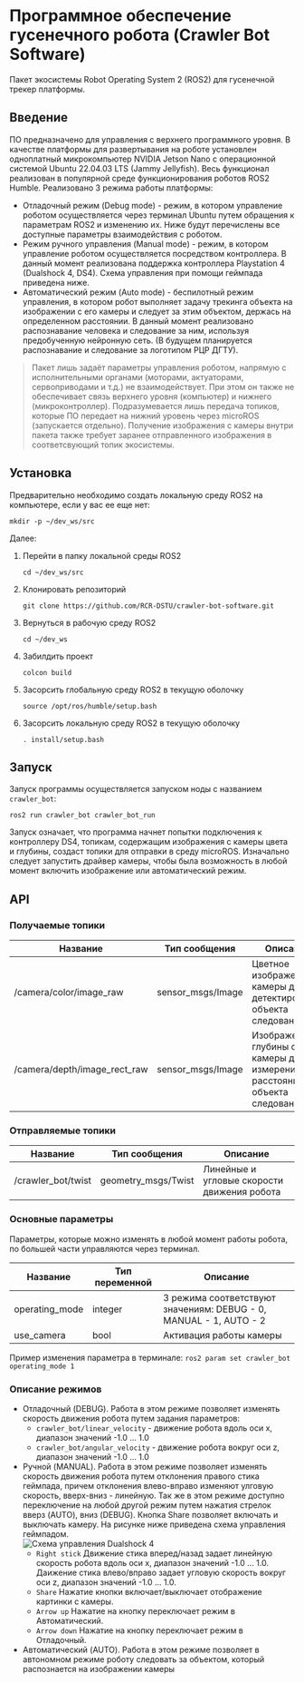 # Программное обеспечение гусенечного робота (Crawler Bot Software)
Пакет экосистемы Robot Operating System 2 (ROS2) для гусенечной трекер платформы. 
## Введение
ПО предназначено для управления с верхнего программного уровня. В качестве платформы для развертывания на роботе
установлен одноплатный микрокомпьютер NVIDIA Jetson Nano с операционной системой Ubuntu 22.04.03 LTS (Jammy Jellyfish). 
Весь функционал реализован в популярной среде функционирования роботов ROS2 Humble. Реализовано 3 режима работы 
платформы:
* Отладочный режим (Debug mode) - режим, в котором управление роботом осуществляется через терминал Ubuntu путем 
обращения к параметрам ROS2 и изменению их. Ниже будут перечислены все доступные параметры взаимодействия с роботом. 
* Режим ручного управления (Manual mode) - режим, в котором управление роботом осуществляется посредством контроллера. 
В данный момент реализована поддержка контроллера Playstation 4 (Dualshock 4, DS4). Схема управления при помощи геймпада 
приведена ниже.
* Автоматический режим (Auto mode) - беспилотный режим управления, в котором робот выполняет задачу трекинга объекта 
на изображении с его камеры и следует за этим объектом, держась на определенном расстоянии. В данный момент реализовано 
распознавание человека и следование за ним, используя предобученную нейронную сеть. (В будущем планируется 
распознавание и следование за логотипом РЦР ДГТУ).
> Пакет лишь задаёт параметры управления роботом, напрямую с исполнительными органами (моторами, актуаторами, 
> сервоприводами и т.д.) не взаимодействует. При этом он также не обеспечивает связь верхнего уровня (компьютер) и 
> нижнего (микроконтроллер). Подразумевается лишь передача топиков, которые ПО передает на нижний уровень через microROS
> (запускается отдельно). Получение изображения с камеры внутри пакета также требует заранее отправленного изображения
> в соответсвующий топик экосистемы.
## Установка
Предварительно необходимо создать локальную среду ROS2 на компьютере, если у вас ее еще нет:
   ``` 
   mkdir -p ~/dev_ws/src
   ```
Далее:
1. Перейти в папку локальной среды ROS2
    ```
    cd ~/dev_ws/src
    ```
2. Клонировать репозиторий
    ```
    git clone https://github.com/RCR-DSTU/crawler-bot-software.git
    ```
3. Вернуться в рабочую среду ROS2
    ```
    cd ~/dev_ws
    ```
4. Забилдить проект
    ``` 
    colcon build
    ```
5. Засорсить глобальную среду ROS2 в текущую оболочку
    ```
    source /opt/ros/humble/setup.bash
    ```
6. Засорсить локальную среду ROS2 в текущую оболочку
    ```
    . install/setup.bash
    ```
## Запуск
Запуск программы осуществляется запуском ноды с названием `crawler_bot`:

   ```
   ros2 run crawler_bot crawler_bot_run
   ```
Запуск означает, что программа начнет попытки подключения к контроллеру DS4, топикам, содержащим изображения с камеры 
цвета и глубины, создаст топики для отправки в среду microROS. Изначально следует запустить драйвер камеры, чтобы была 
возможность в любой момент включить изображение или автоматический режим.
## API
### Получаемые топики
| Название                     | Тип сообщения     | Описание                                                                    |
|------------------------------|-------------------|-----------------------------------------------------------------------------|
| /camera/color/image_raw      | sensor_msgs/Image | Цветное изображение с камеры для детектирования объекта следования          |
| /camera/depth/image_rect_raw | sensor_msgs/Image | Изображение глубины с камеры для измерения расстояния до объекта следования |
### Отправляемые топики
| Название           | Тип сообщения       | Описание                                    |
|--------------------|---------------------|---------------------------------------------|
| /crawler_bot/twist | geometry_msgs/Twist | Линейные и угловые скорости движения робота |
### Основные параметры
Параметры, которые можно изменять в любой момент работы робота, по большей части управляются через терминал. 

| Название       | Тип переменной | Описание                                                          |
|----------------|----------------|-------------------------------------------------------------------|
| operating_mode | integer        | 3 режима соответствуют значениям: DEBUG - 0, MANUAL - 1, AUTO - 2 |
| use_camera     | bool           | Активация работы камеры                                           |  

Пример изменения параметра в терминале: 
    ```
    ros2 param set crawler_bot operating_mode 1
    ```
### Описание режимов
* Отладочный (DEBUG). Работа в этом режиме позволяет изменять скорость движения робота путем задания параметров:
    - `crawler_bot/linear_velocity` - движение робота вдоль оси x, диапазон значений -1.0 ... 1.0 
    - `crawler_bot/angular_velocity` - движение робота вокруг оси z, диапазон значений -1.0 ... 1.0
* Ручной (MANUAL). Работа в этом режиме позволяет изменять скорость движения робота путем отклонения правого 
стика геймпада, причем отклонения влево-вправо изменяют улговую скорость, вверх-вниз - линейную. Так же в этом режиме 
доступно переключение на любой другой режим путем нажатия стрелок вверз (AUTO), вниз (DEBUG). Кнопка Share позволяет 
включать и выключать камеру. На рисунке ниже 
приведена схема управления геймпадом.  
![Схема управления Dualshock 4](https://ae01.alicdn.com/kf/HTB18ArNXcfrK1Rjy0Fmq6xhEXXaH.jpg)  
    - `Right stick` Движение стика вперед/назад задает линейную скорость робота вдоль оси х, диапазон значений
-1.0 ... 1.0. Даижение стика влево/вправо задает угловую скорость вокруг оси z, диапазон значений -1.0 ... 1.0.
    - `Share` Нажатие кнопки включает/выключает отображение картинки с камеры.
    - `Arrow up` Нажатие на кнопку переключает режим в Автоматический.
    - `Arrow down` Нажатие на кнопку переключает режим в Отладочный.
* Автоматический (AUTO). Работа в этом режиме позволяет в автономном режиме роботу следовать за объектом, который 
распознается на изображении камеры
